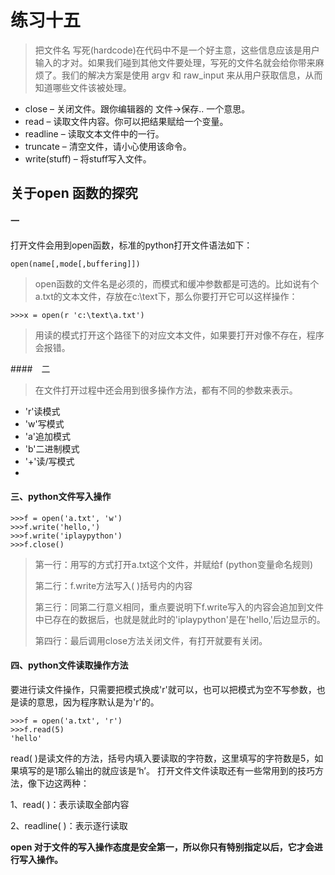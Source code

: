 # 练习十五

> 把文件名 写死(hardcode)在代码中不是一个好主意，这些信息应该是用户输入的才对。如果我们碰到其他文件要处理，写死的文件名就会给你带来麻烦了。我们的解决方案是使用 argv 和 raw_input 来从用户获取信息，从而知道哪些文件该被处理。

- close – 关闭文件。跟你编辑器的 文件->保存.. 一个意思。
- read – 读取文件内容。你可以把结果赋给一个变量。
- readline – 读取文本文件中的一行。
- truncate – 清空文件，请小心使用该命令。
- write(stuff) – 将stuff写入文件。


## 关于open 函数的探究

#### 一
打开文件会用到open函数，标准的python打开文件语法如下：

```
open(name[,mode[,buffering]])
```
> open函数的文件名是必须的，而模式和缓冲参数都是可选的。比如说有个a.txt的文本文件，存放在c:\text下，那么你要打开它可以这样操作：
 
```
>>>x = open(r 'c:\text\a.txt')
```

> 用读的模式打开这个路径下的对应文本文件，如果要打开对像不存在，程序会报错。

####　二

> 在文件打开过程中还会用到很多操作方法，都有不同的参数来表示。


- 'r'读模式
- 'w'写模式
- 'a'追加模式
- 'b'二进制模式
- '+'读/写模式
- 


####  三、python文件写入操作


```
>>>f = open('a.txt', 'w')
>>>f.write('hello,')
>>>f.write('iplaypython')
>>>f.close()
```

> 第一行：用写的方式打开a.txt这个文件，并赋给f (python变量命名规则)
> 
> 第二行：f.write方法写入( )括号内的内容
> 
> 第三行：同第二行意义相同，重点要说明下f.write写入的内容会追加到文件中已存在的数据后，也就是就此时的'iplaypython'是在'hello,'后边显示的。
> 
> 第四行：最后调用close方法关闭文件，有打开就要有关闭。


#### 四、python文件读取操作方法
要进行读文件操作，只需要把模式换成'r'就可以，也可以把模式为空不写参数，也是读的意思，因为程序默认是为'r'的。

```
>>>f = open('a.txt', 'r')
>>>f.read(5)
'hello'
```

read( )是读文件的方法，括号内填入要读取的字符数，这里填写的字符数是5，如果填写的是1那么输出的就应该是‘h’。
打开文件文件读取还有一些常用到的技巧方法，像下边这两种：

1、read( )：表示读取全部内容

2、readline( )：表示逐行读取

**open 对于文件的写入操作态度是安全第一，所以你只有特别指定以后，它才会进行写入操作。**